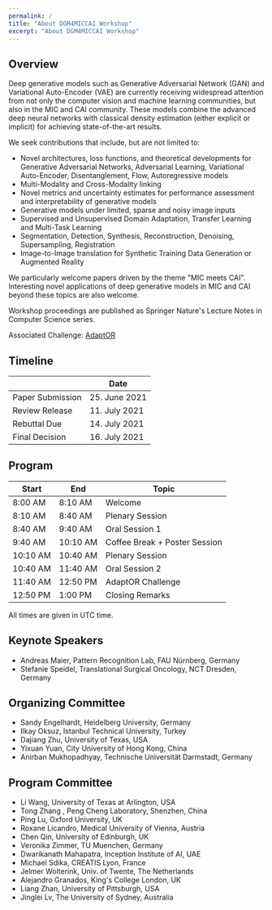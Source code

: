 ```yaml
---
permalink: /
title: "About DGM4MICCAI Workshop"
excerpt: "About DGM4MICCAI Workshop"
---
```


## Overview ##

Deep generative models such as Generative Adversarial Network (GAN)
and Variational Auto-Encoder (VAE) are currently receiving widespread
attention from not only the computer vision and machine learning communities,
but also in the MIC and CAI community.
These models combine the advanced deep neural networks with classical
density estimation (either explicit or implicit) for achieving state-of-the-art
results.

We seek contributions that include, but are not limited to:
- Novel architectures, loss functions, and theoretical developments for Generative Adversarial Networks, Adversarial Learning, Variational Auto-Encoder, Disentanglement, Flow, Autoregressive models
- Multi-Modality and Cross-Modality linking
- Novel metrics and uncertainty estimates for performance assessment and interpretability of generative models
- Generative models under limited, sparse and noisy image inputs
- Supervised and Unsupervised Domain Adaptation, Transfer Learning and Multi-Task Learning
- Segmentation, Detection, Synthesis, Reconstruction, Denoising, Supersampling, Registration
- Image-to-Image translation for Synthetic Training Data Generation or Augmented Reality

We particularly welcome papers driven by the theme "MIC meets CAI".
Interesting novel applications of deep generative models in MIC and CAI beyond these topics are also welcome.

Workshop proceedings are published as Springer Nature's Lecture Notes in Computer Science series.

Associated Challenge: [AdaptOR](https://adaptor2021.github.io)

## Timeline ##

|                         | Date           |
|-------------------------|----------------|
| Paper Submission        | 25. June 2021  |
| Review Release          | 11. July 2021  |
| Rebuttal Due            | 14. July 2021  |
| Final Decision          | 16. July 2021  |


## Program ##


| Start    | End      | Topic                         |
|----------|----------|-------------------------------|
|  8:00 AM |  8:10 AM | Welcome                       |
|  8:10 AM |  8:40 AM | Plenary Session               |
|  8:40 AM |  9:40 AM | Oral Session 1                |
|  9:40 AM | 10:10 AM | Coffee Break + Poster Session |
| 10:10 AM | 10:40 AM | Plenary Session               |
| 10:40 AM | 11:40 AM | Oral Session 2                |
| 11:40 AM | 12:50 PM | AdaptOR Challenge             |
| 12:50 PM |  1:00 PM | Closing Remarks               |

All times are given in UTC time.


## Keynote Speakers ##
- Andreas Maier, Pattern Recognition Lab, FAU Nürnberg, Germany
- Stefanie Speidel, Translational Surgical Oncology, NCT Dresden, Germany

## Organizing Committee ##
- Sandy Engelhardt, Heidelberg University, Germany
- Ilkay Oksuz, Istanbul Technical University, Turkey
- Dajiang Zhu, University of Texas, USA
- Yixuan Yuan, City University of Hong Kong, China
- Anirban Mukhopadhyay, Technische Universität Darmstadt, Germany


## Program Committee ##
- Li Wang, University of Texas at Arlington, USA
- Tong Zhang , Peng Cheng Laboratory, Shenzhen, China
- Ping Lu, Oxford University, UK
- Roxane Licandro, Medical University of Vienna, Austria
- Chen Qin, University of Edinburgh, UK
- Veronika Zimmer, TU Muenchen, Germany
- Dwarikanath Mahapatra, Inception Institute of AI, UAE
- Michael Sdika, CREATIS Lyon, France
- Jelmer Wolterink, Univ. of Twente, The Netherlands
- Alejandro Granados, King's College London, UK
- Liang Zhan, University of Pittsburgh, USA
- Jinglei Lv, The University of Sydney, Australia
